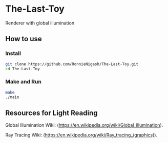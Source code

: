 # The-Last-Toy
Renderer with global illumination

## How to use

### Install

```bash
git clone https://github.com/RonnieNigash/The-Last-Toy.git
cd The-Last-Toy
```

### Make and Run

```bash
make
./main
```

## Resources for Light Reading

Global Illumination Wiki: (https://en.wikipedia.org/wiki/Global_illumination).

Ray Tracing Wiki: (https://en.wikipedia.org/wiki/Ray_tracing_(graphics)).
